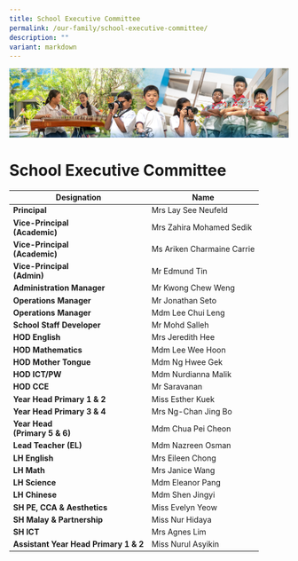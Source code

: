 ```yaml
---
title: School Executive Committee
permalink: /our-family/school-executive-committee/
description: ""
variant: markdown
---
```

![](/images/AboutUs.jpg)

School Executive Committee
==========================


| **Designation**                         | Name                       |
|---------------------------------------|----------------------------|
| **Principal**                         | Mrs Lay See Neufeld        |
| **Vice-Principal<br>(Academic)**      | Mrs Zahira Mohamed Sedik   |
| **Vice-Principal<br>(Academic)**      | Ms Ariken Charmaine Carrie |
| **Vice-Principal<br>(Admin)**         | Mr Edmund Tin              |
| **Administration Manager<br>**       | Mr Kwong Chew Weng<br>     |
| **Operations Manager**              | Mr Jonathan Seto           |
| **Operations Manager**              | Mdm Lee Chui Leng           |
| **School Staff Developer**            | Mr Mohd Salleh             |
| **HOD English**                       | Mrs Jeredith Hee           |
| **HOD Mathematics**                   | Mdm Lee Wee Hoon           |
| **HOD Mother Tongue**                 | Mdm Ng Hwee Gek            |
| **HOD ICT/PW**                        | Mdm Nurdianna Malik        |
| **HOD CCE**                           | Mr Saravanan               |
| **Year Head Primary 1 &amp; 2** | Miss Esther Kuek          |
| **Year Head Primary 3 &amp; 4**           | Mrs Ng-Chan Jing Bo        |
| **Year Head<br>(Primary 5 &amp; 6)**      | Mdm Chua Pei Cheon         |
| **Lead Teacher (EL)**                 | Mdm Nazreen Osman          |
| **LH English**                        | Mrs Eileen Chong            |
| **LH Math**                           | Mrs Janice Wang            |
| **LH Science**                        | Mdm Eleanor Pang           |
| **LH Chinese**                        | Mdm Shen Jingyi            |
| **SH PE, CCA &amp; Aesthetics**       | Miss Evelyn Yeow            |
| **SH Malay &amp; Partnership**            | Miss Nur Hidaya            |
| **SH ICT**                            |  Mrs Agnes Lim<br>         |
| **Assistant Year Head Primary 1 &amp; 2** | Miss Nurul Asyikin          |